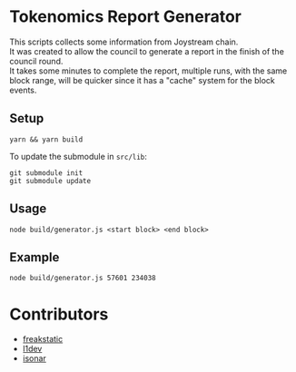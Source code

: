 # Tokenomics Report Generator

This scripts collects some information from Joystream chain. \
It was created to allow the council to generate a report in the finish of the council round. \
It takes some minutes to complete the report, multiple runs, with the same block range, will be quicker since it has a "cache" system for the block events.  

## Setup

`yarn && yarn build`

To update the submodule in `src/lib`:
```
git submodule init
git submodule update
```

## Usage

`node build/generator.js <start block> <end block>`

## Example

`node build/generator.js 57601 234038`

# Contributors

* [freakstatic](https://github.com/freakstatic)
* [l1dev](https://git.joystreamstats.live/l1devx)
* [isonar](https://github.com/singulart)
